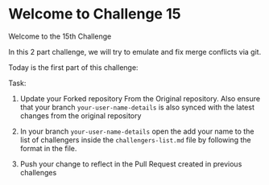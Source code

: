 # Welcome to Challenge 15

Welcome to the 15th Challenge

In this 2 part challenge, we will try to emulate and fix merge conflicts via git.

Today is the first part of this challenge:

Task:

1. Update your Forked repository From the Original repository. Also ensure that your branch ``your-user-name-details`` is also synced with the latest changes from the original repository

2. In your branch ``your-user-name-details`` open the add your name to the list of challengers inside the ``challengers-list.md`` file by following the format in the file.

3. Push your change to reflect in the Pull Request created in previous challenges
